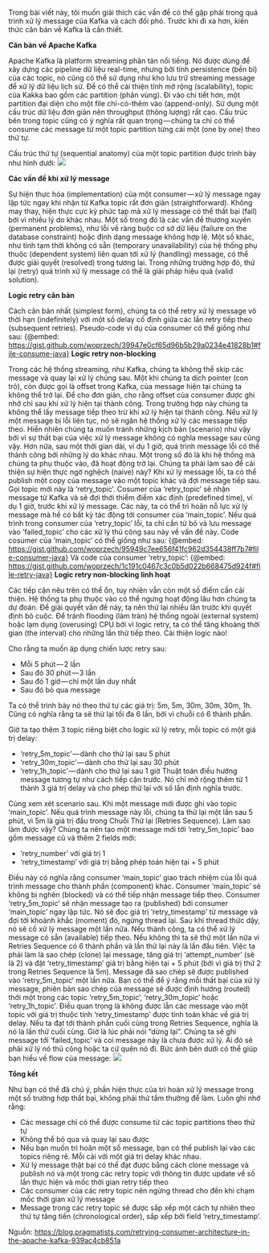 Trong bài viết này, tôi muốn giải thích các vấn đề có thể gặp phải trong quá trình xử lý message của Kafka và cách đối phó. Trước khi đi xa hơn, kiến thức căn bản về Kafka là cần thiết.

**Căn bản về Apache Kafka**

Apache Kafka là platform streaming phân tán nổi tiếng. Nó được dùng để xây dựng các pipeline dữ liệu real-time, nhưng bởi tính persistence (bền bỉ) của các topic, nó cũng có thể sử dụng như kho lưu trữ streaming message để xử lý dữ liệu lịch sử. Để có thể cải thiện tính mở rộng (scalability), topic của Kakka bao gồm các partition (phân vùng). Đi vào chi tiết hơn, một partition đại diện cho một file chỉ-có-thêm vào (append-only). Sử dụng một cấu trúc dữ liệu đơn giản nên throughput (thông lượng) rất cao. Cấu trúc bên trong topic cũng có ý nghĩa rất quan trọng — chúng ta chỉ có thể consume các message từ một topic partition từng cái một (one by one) theo thứ tự.

Cấu trúc thứ tự (sequential anatomy) của một topic partition được trình bày như hình dưới:
![](https://images.viblo.asia/b0692825-2554-47c1-8c40-0444964c85eb.png)

**Các vấn đề khi xử lý message**

Sự hiện thực hóa (implementation) của một consumer — xử lý message ngay lập tức ngay khi nhận từ Kafka topic rất đơn giản (straightforward). Không may thay, hiện thực cực kỳ phức tạp mà xử lý message có thể thất bại (fail) bới vì nhiều lý do khác nhau. Một số trong đó là các vấn đề thương xuyên (permanent problems), như lỗi về ràng buộc cơ sở dữ liệu (failure on the database constraint) hoặc định dạng message không hợp lệ. Một số khác, như tính tạm thời không có sẵn (temporary unavailability) của hệ thống phụ thuộc (dependent system) liên quan tới xử lý (handling) message, có thể được giải quyết (resolved) trong tương lai. Trong những trường hợp đó, thử lại (retry) quá trình xử lý message có thể là giải pháp hiệu quả (valid solution).

**Logic retry căn bản**

Cách căn bản nhất (simplest form), chúng ta có thể retry xử lý message vô thời hạn (indefinitely) với một số delay cố định giữa các lần retry tiếp theo (subsequent retries). Pseudo-code ví dụ của consumer có thể giống như sau:
{@embed: https://gist.github.com/woprzech/39947e0cf65d96b5b29a0234e41828b1#file-consume-java}
**Logic retry non-blocking**

Trong các hệ thống streaming, như Kafka, chúng ta không thể skip các message và quay lại xử lý chúng sau. Một khi chúng ta dịch pointer (con trỏ), còn được gọi là offset trong Kafka, của message hiện tại chúng ta không thể trở lại. Để cho đơn giản, cho rằng offset của consumer được ghi nhớ chỉ sau khi xử lý hiện tại thành công. Trong trường hợp này chúng ta không thể lấy message tiếp theo trừ khi xử lý hiện tại thành công. Nếu xử lý một message bị lỗi liên tục, nó sẽ ngăn hệ thống xử lý các message tiếp theo. Hiển nhiên chúng ta muốn tránh những kịch bản (scenario) như vậy bởi vì sự thất bại của việc xử lý message không có nghĩa message sau cũng vậy. Hơn nữa, sau một thời gian dài, ví dụ 1 giờ, quá trình message lỗi có thể thành công bởi những lý do khác nhau. Một trong số đó là khi hệ thống mà chúng ta phụ thuộc vào, đã hoạt động trở lại. Chúng ta phải làm sao để cải thiện sự hiện thực ngờ nghệch (naive) này?
Khi xử lý message lỗi, ta có thể publish một copy của message vào một topic khác và đợi message tiếp sau. Gọi topic mới này là ‘retry_topic’. Cosumer của ‘retry_topic’ sẽ nhận message từ Kafka và sẽ đợi thới thiểm điểm xác định (predefined time), ví dụ 1 giờ, trước khi xử lý message. Các này, ta có thể trì hoãn nỗ lực xử lý message mà hề có bất kỳ tác động tới consumer của ‘main_topic’. Nếu quá trình trong consumer của ‘retry_topic’ lỗi, ta chỉ cần từ bỏ và lưu message vào ‘failed_topic’ cho các xử lý thủ công sau này về vấn đề này. Code cosumer của ‘main_topic’ có thể giống như sau:
{@embed: https://gist.github.com/woprzech/95949c7ee656f41fc962d354438ff7b7#file-consumer-java}
Và code của consumer ‘retry_topic’:
{@embed: https://gist.github.com/woprzech/1c191c0467c3c0b5d022b668475d924f#file-retry-java}
**Logic retry non-blocking linh hoạt**

Các tiếp cận nêu trên có thể ổn, tuy nhiên vẫn còn một số điểm cần cải thiện. Hệ thống ta phụ thuộc vào có thể ngưng hoạt động lâu hơn chúng ta dự đoán. Để giải quyết vấn đề này, ta nên thử lại nhiều lần trước khi quyết định bỏ cuộc. Để tránh flooding (làm tràn) hệ thống ngoài (external system) hoặc lạm dụng (overusing) CPU bởi vì logic retry, ta có thể tăng khoảng thời gian (the interval) cho những lần thử tiếp theo. Cải thiện logic nào!

Cho rằng ta muốn áp dụng chiến lược retry sau:

* Mỗi 5 phút — 2 lần
* Sau đó 30 phút — 3 lần
* Sau đó 1 giờ — chỉ một lần duy nhất
* Sau đó bỏ qua message

Ta có thể trình bày nó theo thứ tự các giá trị: 5m, 5m, 30m, 30m, 30m, 1h. Cũng có nghĩa rằng ta sẽ thử lại tối đa 6 lần, bới vì chuỗi có 6 thành phần.

Giờ ta tạo thêm 3 topic riêng biệt cho logic xử lý retry, mỗi topic có một giá trị delay:

* ‘retry_5m_topic’ — dành cho thử lại sau 5 phút
* ‘retry_30m_topic’ — dành cho thử lại sau 30 phút
* ‘retry_1h_topic’ — dành cho thử lại sau 1 giờ
Thuật toán điều hướng message tương tự như cách tiếp cận trước. Nó chỉ mở rộng thêm từ 1 thành 3 giá trị delay và cho phép thử lại với số lần định nghĩa trước.

Cùng xem xét scenario sau. Khi một message mới được ghi vào topic ‘main_topic’. Nếu quá trình message này lỗi, chúng ta thử lại một lần sau 5 phút, vì 5m là giá trị đầu trong Chuỗi Thử lại (Retries Sequence). Làm sao làm được vậy? Chúng ta nên tạo một message mới tới ‘retry_5m_topic’ bao gồm message cũ và thêm 2 fields mới:

* ‘retry_number’ với giá trị 1
* ‘retry_timestamp’ với giá trị bằng phép toán hiện tại + 5 phút

Điều này có nghĩa rằng consumer ‘main_topic’ giao trách nhiệm của lỗi quá trình message cho thành phần (component) khác. Consumer ‘main_topic’ sẽ không bị nghẽn (blocked) và có thể tiếp nhận message tiếp theo. Consumer ‘retry_5m_topic’ sẽ nhận message tạo ra (published) bởi consumer ‘main_topic’ ngay lập tức. Nó sẽ đọc giá trị ‘retry_timestamp’ từ message và đợi tới khoảnh khắc (moment) đó, ngừng thread lại. Sau khi thread thức dậy, nó sẽ cố xử lý message một lần nữa. Nếu thành công, ta có thể xử lý message có sẵn (available) tiếp theo. Nếu không thì ta sẽ thử một lần nữa vì Retries Sequence có 6 thành phần và lần thử lại này là lần đầu tiên. Việc ta phải làm là sao chép (clone) lại message, tăng giá trị ‘attempt_number’ (sẽ là 2) và đặt ‘retry_timestamp’ giá trị bằng hiện tại + 5 phút (bởi vì giá trị thứ 2 trong Retries Sequence là 5m). Message đã sao chép sẽ được published vào ‘retry_5m_topic‘ một lần nữa. Bạn có thể để ý rằng mỗi thất bại của xử lý message, phiên bản sao chép của message sẽ được định hướng (routed) thới một trong các topic ‘retry_5m_topic’, ‘retry_30m_topic’ hoặc ‘retry_1h_topic’. Điều quan trọng là không được lẫn các message vào một topic với giá trị thuộc tính ‘retry_timestamp’ được tính toán khác về giá trị delay.
Nếu ta đạt tới thành phần cuối cùng trong Retries Sequence, nghĩa là nó là lần thử cuối cùng. Giờ là lúc phải nói “dừng lại”. Chúng ta sẽ ghi message tới ‘failed_topic’ và coi message này là chưa được xử lý. Ai đó sẽ phải xử lý nó thủ công hoặc ta cứ quên nó đi.
Bức ảnh bên dưới có thể giúp bạn hiểu về flow của message:
![](https://images.viblo.asia/878de8a9-e27a-4c96-bb19-5a5a551fe3de.png)

**Tổng kết**

Như bạn có thể đã chú ý, phần hiện thực của trì hoàn xử lý message trong một số trường hợp thất bại, không phải thứ tầm thường để làm. Luôn ghi nhớ rằng:

* Các message chỉ có thể được consume từ các topic partitions theo thử tự
* Không thể bỏ qua và quay lại sau được
* Nếu bạn muốn trì hoãn một số message, bạn có thể publish lại vào các topics riêng rẽ. Mỗi cái với một giá trị delay khác nhau.
* Xử lý message thật bại có thể đạt được bằng cách clone message và publish nó và một trong các retry topic với thông tin được update về số lần thực hiện và mốc thời gian retry tiếp theo
* Các consumer của các retry topic nên ngừng thread cho đến khi chạm mốc thời gian xử lý message
* Message trong các retry topic sẽ được sắp xếp một cách tự nhiên theo thứ tự tăng tiến (chronological order), sắp xếp bởi field ‘retry_timestamp’.

Nguồn: https://blog.pragmatists.com/retrying-consumer-architecture-in-the-apache-kafka-939ac4cb851a